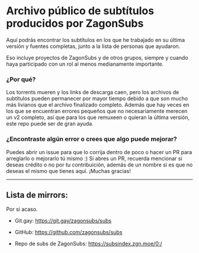 # Archivo público de subtítulos producidos por ZagonSubs

Aquí podrás encontrar los subtítulos en los que he trabajado en su última versión y fuentes completas, junto a la lista de personas que ayudaron.

Eso incluye proyectos de ZagonSubs y de otros grupos, siempre y cuando haya participado con un rol al menos medianamente importante.

### ¿Por qué?

Los torrents mueren y los links de descarga caen, pero los archivos de subtítulos pueden permanecer por mayor tiempo debido a que son mucho más livianos que el archivo finalizado completo.
Además que hay veces en los que se encuentran errores pequeños que no necesariamente merecen un v2 completo, así que para los que remuxeen o quieran la última versión, este repo puede ser de gran ayuda.

### ¿Encontraste algún error o crees que algo puede mejorar?

Puedes abrir un issue para que lo corrija dentro de poco o hacer un PR para arreglarlo o mejorarlo tú mismo :)
Si abres un PR, recuerda mencionar si deseas crédito o no por tu contribuición, además de un nombre si es que no deseas el mismo que tienes aquí.
¡Muchas gracias!

---

## Lista de mirrors:

Por si acaso.

- Git.gay: https://git.gay/zagonsubs/subs

- GitHub: https://github.com/zagonsubs/subs

- Repo de subs de ZagonSubs: https://subsindex.zgn.moe/0:/
